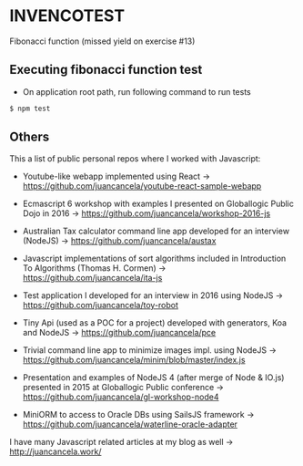 # INVENCOTEST

Fibonacci function (missed yield on exercise #13)

## Executing fibonacci function test

* On application root path, run following command to run tests
```sh
$ npm test
```

## Others

This a list of public personal repos where I worked with Javascript:

* Youtube-like webapp implemented using React -> https://github.com/juancancela/youtube-react-sample-webapp

* Ecmascript 6 workshop with examples I presented on Globallogic Public Dojo in 2016 -> https://github.com/juancancela/workshop-2016-js

* Australian Tax calculator command line app developed for an interview (NodeJS) -> https://github.com/juancancela/austax

* Javascript implementations of sort algorithms included in Introduction To Algorithms (Thomas H. Cormen) -> https://github.com/juancancela/ita-js

* Test application I developed for an interview in 2016 using NodeJS -> https://github.com/juancancela/toy-robot

* Tiny Api (used as a POC for a project) developed with generators, Koa and NodeJS -> https://github.com/juancancela/pce 

* Trivial command line app to minimize images impl. using NodeJS -> https://github.com/juancancela/minim/blob/master/index.js

* Presentation and examples of NodeJS 4 (after merge of Node & IO.js) presented in 2015 at Globallogic Public conference -> https://github.com/juancancela/gl-workshop-node4

* MiniORM to access to Oracle DBs using SailsJS framework -> https://github.com/juancancela/waterline-oracle-adapter

I have many Javascript related articles at my blog as well -> http://juancancela.work/




